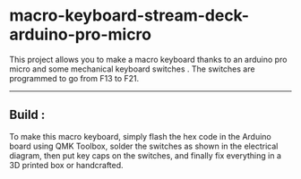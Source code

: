 # macro-keyboard-stream-deck-arduino-pro-micro
This project allows you to make a macro keyboard thanks to an arduino pro micro and some mechanical keyboard switches . The switches are programmed to go from F13 to F21. 

_______________________________________________________________________________________________________________________________________________________________________________
## Build :

To make this macro keyboard, simply flash the hex code in the Arduino board using QMK Toolbox, solder the switches as shown in the electrical diagram, then put key caps on the switches, and finally fix everything in a 3D printed box or handcrafted.
